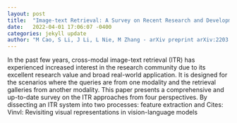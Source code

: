 ```yaml
---
layout: post
title:  "Image-text Retrieval: A Survey on Recent Research and Development"
date:   2022-04-01 17:06:07 -0400
categories: jekyll update
author: "M Cao, S Li, J Li, L Nie, M Zhang - arXiv preprint arXiv:2203.14713, 2022"
---
```

In the past few years, cross-modal image-text retrieval (ITR) has experienced increased interest in the research community due to its excellent research value and broad real-world application. It is designed for the scenarios where the queries are from one modality and the retrieval galleries from another modality. This paper presents a comprehensive and up-to-date survey on the ITR approaches from four perspectives. By dissecting an ITR system into two processes: feature extraction and Cites: Vinvl: Revisiting visual representations in vision-language models